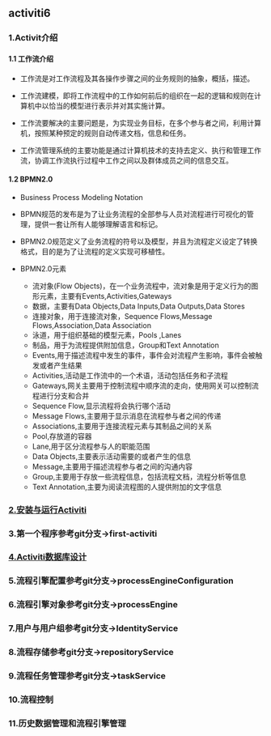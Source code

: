 ## activiti6

### 1.Activit介绍

#### 1.1 工作流介绍

- 工作流是对工作流程及其各操作步骤之间的业务规则的抽象，概括，描述。

- 工作流建模，即将工作流程中的工作如何前后的组织在一起的逻辑和规则在计算机中以恰当的模型进行表示并对其实施计算。

- 工作流要解决的主要问题是，为实现业务目标，在多个参与者之间，利用计算机，按照某种预定的规则自动传递文档，信息和任务。

- 工作流管理系统的主要功能是通过计算机技术的支持去定义、执行和管理工作流，协调工作流执行过程中工作之间以及群体成员之间的信息交互。

#### 1.2 BPMN2.0 

- Business Process Modeling Notation

- BPMN规范的发布是为了让业务流程的全部参与人员对流程进行可视化的管理，提供一套让所有人能够理解语言和标记。

- BPMN2.0规范定义了业务流程的符号以及模型，并且为流程定义设定了转换格式，目的是为了让流程的定义实现可移植性。

- BPMN2.0元素

    - 流对象(Flow Objects)，在一个业务流程中，流对象是用于定义行为的图形元素，主要有Events,Activities,Gateways
    - 数据，主要有Data Objects,Data Inputs,Data Outputs,Data Stores
    - 连接对象，用于连接流对象，Sequence Flows,Message Flows,Association,Data Association
    - 泳道，用于组织基础的模型元素，Pools ,Lanes
    - 制品，用于为流程提供附加信息，Group和Text Annotation
    - Events,用于描述流程中发生的事件，事件会对流程产生影响，事件会被触发或者产生结果
    - Activities,活动是工作流中的一个术语，活动包括任务和子流程
    - Gateways,网关主要用于控制流程中顺序流的走向，使用网关可以控制流程进行分支和合并
    - Sequence Flow,显示流程将会执行哪个活动
    - Message Flows,主要用于显示消息在流程参与者之间的传递
    - Associations,主要用于连接流程元素与其制品之间的关系
    - Pool,存放道的容器
    - Lane,用于区分流程参与人的职能范围
    - Data Objects,主要表示活动需要的或者产生的信息
    - Message,主要用于描述流程参与者之间的沟通内容
    - Group,主要用于存放一些流程信息，包括流程文档，流程分析等信息
    - Text Annotation,主要为阅读流程图的人提供附加的文字信息

### [2.安装与运行Activiti](./doc/act-app-admin.md)

### 3.第一个程序参考git分支->first-activiti

### [4.Activiti数据库设计](./doc/act-database.md)

### 5.流程引擎配置参考git分支->processEngineConfiguration

### 6.流程引擎对象参考git分支->processEngine

### 7.用户与用户组参考git分支->IdentityService

### 8.流程存储参考git分支->repositoryService

### 9.流程任务管理参考git分支->taskService

### 10.流程控制

### 11.历史数据管理和流程引擎管理

###
 






    























    